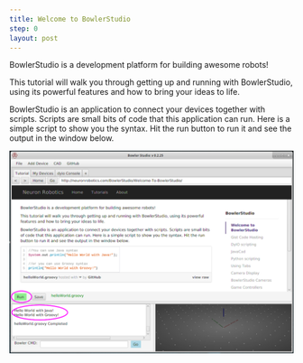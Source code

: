 ```yaml
---
title: Welcome to BowlerStudio
step: 0
layout: post
---
```

<script>
  (function(i,s,o,g,r,a,m){i['GoogleAnalyticsObject']=r;i[r]=i[r]||function(){
  (i[r].q=i[r].q||[]).push(arguments)},i[r].l=1*new Date();a=s.createElement(o),
  m=s.getElementsByTagName(o)[0];a.async=1;a.src=g;m.parentNode.insertBefore(a,m)
  })(window,document,'script','//www.google-analytics.com/analytics.js','ga');

  ga('create', 'UA-66232368-1', 'auto');
  ga('send', 'pageview');

</script>

BowlerStudio is a development platform for building awesome robots! 

This tutorial will walk you through getting up and running with BowlerStudio, using its powerful features and how to bring your ideas to life. 

BowlerStudio is an application to connect your devices together with scripts. Scripts are small bits of code that this application can run. Here is a simple script to show you the syntax. Hit the run button to run it and see the output in the window below. 

<script src="https://gist.github.com/madhephaestus/d4312a0787456ec27a2a.js"></script>

<img src="/img/bowlerstudioscreengrab/scriptRun.png" alt="BowlerStudio Screen Cap" class="img-responsive">

 


